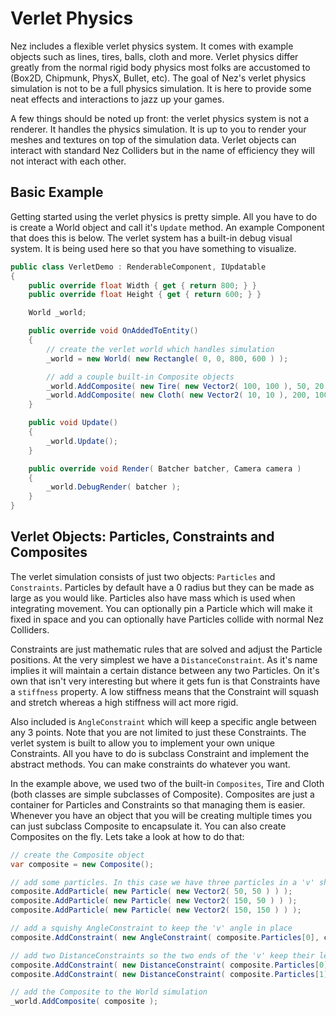 Verlet Physics
============
Nez includes a flexible verlet physics system. It comes with example objects such as lines, tires, balls, cloth and more. Verlet physics differ greatly from the normal rigid body physics most folks are accustomed to (Box2D, Chipmunk, PhysX, Bullet, etc). The goal of Nez's verlet physics simulation is not to be a full physics simulation. It is here to provide some neat effects and interactions to jazz up your games.

A few things should be noted up front: the verlet physics system is not a renderer. It handles the physics simulation. It is up to you to render your meshes and textures on top of the simulation data. Verlet objects can interact with standard Nez Colliders but in the name of efficiency they will not interact with each other.


## Basic Example
Getting started using the verlet physics is pretty simple. All you have to do is create a World object and call it's `Update` method. An example Component that does this is below. The verlet system has a built-in debug visual system. It is being used here so that you have something to visualize.

```cs
public class VerletDemo : RenderableComponent, IUpdatable
{
	public override float Width { get { return 800; } }
	public override float Height { get { return 600; } }

	World _world;

	public override void OnAddedToEntity()
	{
		// create the verlet world which handles simulation
		_world = new World( new Rectangle( 0, 0, 800, 600 ) );

		// add a couple built-in Composite objects
		_world.AddComposite( new Tire( new Vector2( 100, 100 ), 50, 20 ) );
		_world.AddComposite( new Cloth( new Vector2( 10, 10 ), 200, 100 ) );
	}

	public void Update()
	{
		_world.Update();
	}

	public override void Render( Batcher batcher, Camera camera )
	{
		_world.DebugRender( batcher );
	}
}
```


## Verlet Objects: Particles, Constraints and Composites
The verlet simulation consists of just two objects: `Particles` and `Constraints`. Particles by default have a 0 radius but they can be made as large as you would like. Particles also have mass which is used when integrating movement. You can optionally pin a Particle which will make it fixed in space and you can optionally have Particles collide with normal Nez Colliders.

Constraints are just mathematic rules that are solved and adjust the Particle positions. At the very simplest we have a `DistanceConstraint`. As it's name implies it will maintain a certain distance between any two Particles. On it's own that isn't very interesting but where it gets fun is that Constraints have a `stiffness` property. A low stiffness means that the Constraint will squash and stretch whereas a high stiffness will act more rigid.

Also included is `AngleConstraint` which will keep a specific angle between any 3 points. Note that you are not limited to just these Constraints. The verlet system is built to allow you to implement your own unique Constraints. All you have to do is subclass Constraint and implement the abstract methods. You can make constraints do whatever you want.

In the example above, we used two of the built-in `Composites`, Tire and Cloth (both classes are simple subclasses of Composite). Composites are just a container for Particles and Constraints so that managing them is easier. Whenever you have an object that you will be creating multiple times you can just subclass Composite to encapsulate it. You can also create Composites on the fly. Lets take a look at how to do that:

```cs
// create the Composite object
var composite = new Composite();

// add some particles. In this case we have three particles in a 'v' shape
composite.AddParticle( new Particle( new Vector2( 50, 50 ) ) );
composite.AddParticle( new Particle( new Vector2( 150, 50 ) ) );
composite.AddParticle( new Particle( new Vector2( 150, 150 ) ) );

// add a squishy AngleConstraint to keep the 'v' angle in place
composite.AddConstraint( new AngleConstraint( composite.Particles[0], composite.Particles[1], composite.Particles[2], 0.1f ) );

// add two DistanceConstraints so the two ends of the 'v' keep their length fairly constant (0.8 stiffness so there is a little give)
composite.AddConstraint( new DistanceConstraint( composite.Particles[0], composite.Particles[1], 0.8f ) );
composite.AddConstraint( new DistanceConstraint( composite.Particles[1], composite.Particles[2], 0.8f ) );

// add the Composite to the World simulation
_world.AddComposite( composite );
```

